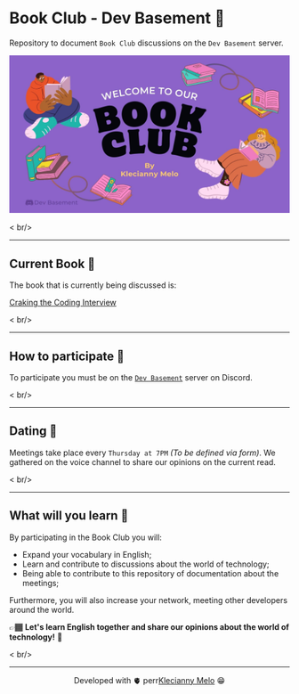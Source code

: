 # Book Club - Dev Basement 💜

Repository to document `Book Club` discussions on the `Dev Basement` server.

![Book Club Presentation](assets/book-club-presentation.jpg)

< br/>

---

## Current Book 📖

The book that is currently being discussed is:

[Craking the Coding Interview](https://www.amazon.com/Cracking-Coding-Interview-Programming-Questions/dp/0984782850)

< br/>

---

## How to participate 🤔

To participate you must be on the [`Dev Basement`](https://dev.to/danielhe4rt/im-creating-a-new-tech-community-42mh) server on Discord.

< br/>

---

## Dating 📆

Meetings take place every `Thursday at 7PM` _(To be defined via form)_. We gathered on the voice channel to share our opinions on the current read.

< br/>

---

## What will you learn 🧠

By participating in the Book Club you will:

- Expand your vocabulary in English;
- Learn and contribute to discussions about the world of technology;
- Being able to contribute to this repository of documentation about the meetings;

Furthermore, you will also increase your network, meeting other developers around the world.

👉🏾 **Let's learn English together and share our opinions about the world of technology!** 💜

< br/>

---

<p align="center">Developed with 🫀 perr<a href="https://www.linkedin.com/in/kecbm/" target="_blank" rel="noopener noreferrer">Klecianny Melo</a> 😁</p>